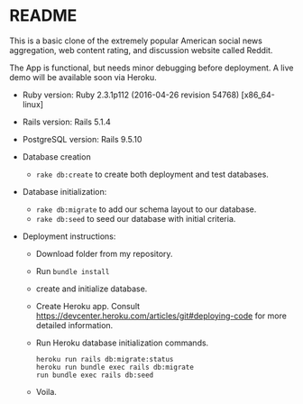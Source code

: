 # README

This is a basic clone of the extremely popular American social news aggregation, web content rating, and discussion website called Reddit.

The App is functional, but needs minor debugging before deployment. A live demo will be available soon via Heroku.

* Ruby version: Ruby 2.3.1p112 (2016-04-26 revision 54768) [x86_64-linux]

* Rails version: Rails 5.1.4

* PostgreSQL version: Rails 9.5.10

* Database creation
  - ```rake db:create``` to create both deployment and test databases.

* Database initialization:
  - ```rake db:migrate``` to add our schema layout to our database.
  - ```rake db:seed``` to seed our database with initial criteria.

* Deployment instructions:
  - Download folder from my repository.
  - Run ```bundle install```
  - create and initialize database.
  - Create Heroku app. Consult https://devcenter.heroku.com/articles/git#deploying-code for more detailed     information.
  - Run Heroku database initialization commands.

    ```
    heroku run rails db:migrate:status
    heroku run bundle exec rails db:migrate
    run bundle exec rails db:seed
     ```
  - Voila.


<!--

* System dependencies

* Configuration

* How to run the test suite:

* Services (job queues, cache servers, search engines, etc.)

-->
